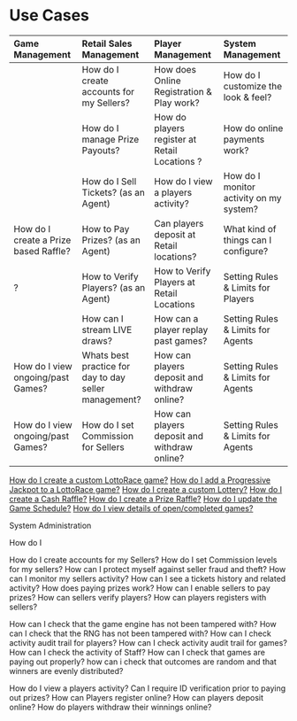 <!-- TITLE: Use Cases -->
<!-- SUBTITLE: Common Use Cases when operating your Lottery or Raffle -->

# Use Cases


| Game Management           | Retail Sales Management           | Player Management  |  System Management|
| :-------------|:-------------|:-----|:-----|
|   | How do I create accounts for my Sellers? |  How does Online Registration & Play work? | How do I customize the look & feel?   |
|    | How do I manage Prize Payouts?  |    How do players register at Retail Locations ?  |  How do online payments work?  |
|  | How do I Sell Tickets? (as an Agent)      |   How do I view a players activity?  |  How do I monitor activity on my system?   |
| How do I create a Prize based Raffle? |  How to Pay Prizes? (as an Agent)   |   Can players deposit at Retail locations?  |   What kind of things can I configure? |   
| ? | How to Verify Players? (as an Agent)     |    How to Verify Players at Retail Locations | Setting Rules & Limits for Players  |
|  |  How can I stream LIVE draws? |    How can a player replay past games? |  Setting Rules & Limits for Agents   |
| How do I view ongoing/past Games? |  Whats best practice for day to day seller management? |    How can players deposit and withdraw online? |  Setting Rules & Limits for Agents   |
| How do I view ongoing/past Games? |  How do I set Commission for Sellers |    How can players deposit and withdraw online? |  Setting Rules & Limits for Agents   |

[How do I create a custom LottoRace game?](/use-cases/games#how-do-i-create-a-custom-lotto-race-game)
[How do I add a Progressive Jackpot to a LottoRace game?](/use-cases/games#how-do-i-add-a-progressive-jackpot-to-a-lotto-race-game)
[How do I create a custom Lottery?](/use-cases/games#how-do-i-create-a-custom-lottery)
[How do I create a Cash Raffle?](/use-cases/games#how-do-i-create-a-cash-raffle)
[How do I create a Prize Raffle?](/use-cases/games#how-do-i-create-a-prize-raffle)
[How do I update the Game Schedule?](/use-cases/games#how-do-i-update-the-game-schedule)
[ How do I view details of open/completed games?](/use-cases/games#how-do-i-view-details-of-open-completed-games)

System Administration


How do I 



How do I create accounts for my Sellers?
How do I set Commission levels for my sellers?
How can I protect myself against seller fraud and theft?
How can I monitor my sellers activity?
How can I see a tickets history and related activity?
How does paying prizes work? 
How can I enable sellers to pay prizes?
How can sellers verify players?
How can players registers with sellers?


How can I check that the game engine has not been tampered with?
How can I check that the RNG has not been tampered with?
How can I check activity audit trail for players?
How can I check activity audit trail for games?
How can I check the activity of Staff?
How can I check that games are paying out properly?
how can i check that outcomes are random and that  winners are evenly distributed?


How do I view a players activity?
Can I require ID verification prior to paying out prizes?
How can Players register online?
How can players deposit online?
How do players withdraw their winnings online?

